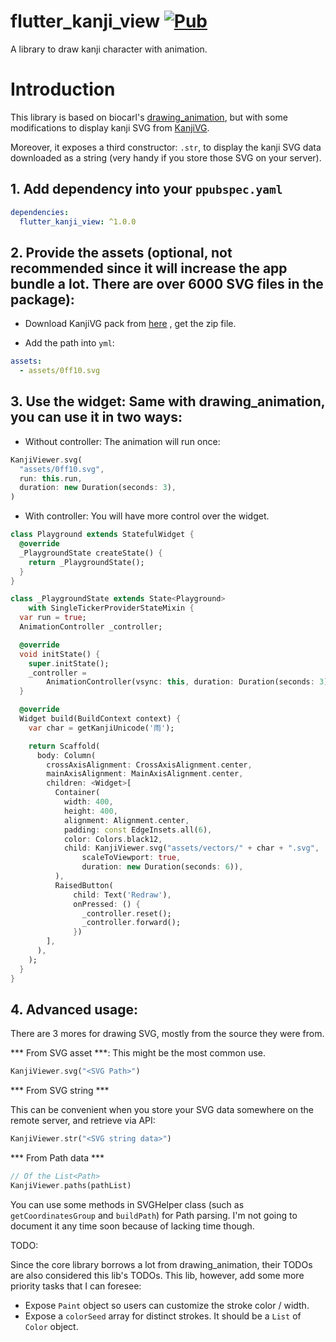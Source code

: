 # flutter_kanji_view [![Pub](https://img.shields.io/pub/v/drawing_animation.svg)](https://pub.dartlang.org/packages/drawing_animation)

A library to draw kanji character with animation.

# Introduction

This library is based on biocarl's [drawing_animation](https://github.com/biocarl/drawing_animation), but with some modifications to display kanji SVG from [KanjiVG](https://kanjivg.tagaini.net/).

Moreover, it exposes a third constructor: `.str`, to display the kanji SVG data downloaded as a string (very handy if you store those SVG on your server).

## 1. Add dependency into your `ppubspec.yaml`

```yml
dependencies:
  flutter_kanji_view: ^1.0.0
```

## 2. Provide the assets (optional, not recommended since it will increase the app bundle a lot. There are over 6000 SVG files in the package):

- Download KanjiVG pack from [here](https://github.com/KanjiVG/kanjivg/releases) , get the zip file.

- Add the path into `yml`:

```yml
assets:
  - assets/0ff10.svg
```

## 3. Use the widget: Same with drawing_animation, you can use it in two ways:

- Without controller: The animation will run once:

```dart
KanjiViewer.svg(
  "assets/0ff10.svg",
  run: this.run,
  duration: new Duration(seconds: 3),
)
```

- With controller: You will have more control over the widget.

```dart
class Playground extends StatefulWidget {
  @override
  _PlaygroundState createState() {
    return _PlaygroundState();
  }
}

class _PlaygroundState extends State<Playground>
    with SingleTickerProviderStateMixin {
  var run = true;
  AnimationController _controller;

  @override
  void initState() {
    super.initState();
    _controller =
        AnimationController(vsync: this, duration: Duration(seconds: 3));
  }

  @override
  Widget build(BuildContext context) {
    var char = getKanjiUnicode('雨');

    return Scaffold(
      body: Column(
        crossAxisAlignment: CrossAxisAlignment.center,
        mainAxisAlignment: MainAxisAlignment.center,
        children: <Widget>[
          Container(
            width: 400,
            height: 400,
            alignment: Alignment.center,
            padding: const EdgeInsets.all(6),
            color: Colors.black12,
            child: KanjiViewer.svg("assets/vectors/" + char + ".svg",
                scaleToViewport: true,
                duration: new Duration(seconds: 6)),
          ),
          RaisedButton(
              child: Text('Redraw'),
              onPressed: () {
                _controller.reset();
                _controller.forward();
              })
        ],
      ),
    );
  }
}
```

## 4. Advanced usage:

There are 3 mores for drawing SVG, mostly from the source they were from.

*** From SVG asset ***: This might be the most common use.

```dart
KanjiViewer.svg("<SVG Path>")
```

*** From SVG string ***

This can be convenient when you store your SVG data somewhere on the remote server, and retrieve via API:

```dart
KanjiViewer.str("<SVG string data>")
```

*** From Path data ***

```dart
// Of the List<Path>
KanjiViewer.paths(pathList)
```

You can use some methods in SVGHelper class (such as `getCoordinatesGroup` and `buildPath`) for Path parsing. I'm not going to document it any time soon because of lacking time though.

TODO:

Since the core library borrows a lot from drawing_animation, their TODOs are also considered this lib's TODOs. This lib, however, add some more priority tasks that I can foresee:

- Expose `Paint` object so users can customize the stroke color / width.
- Expose a `colorSeed` array for distinct strokes. It should be a `List` of `Color` object.
